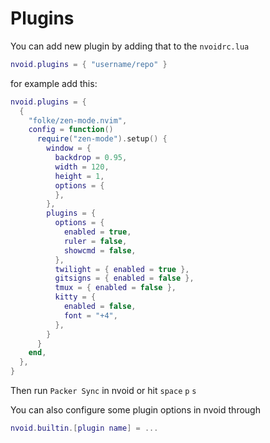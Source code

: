 # Plugins

You can add new plugin by adding that to the `nvoidrc.lua`
```lua
nvoid.plugins = { "username/repo" }
```

for example add this:
``` lua
nvoid.plugins = {
  {
    "folke/zen-mode.nvim",
    config = function()
      require("zen-mode").setup() {
        window = {
          backdrop = 0.95,
          width = 120,
          height = 1,
          options = {
          },
        },
        plugins = {
          options = {
            enabled = true,
            ruler = false,
            showcmd = false,
          },
          twilight = { enabled = true },
          gitsigns = { enabled = false },
          tmux = { enabled = false },
          kitty = {
            enabled = false,
            font = "+4",
          },
        }
      }
    end,
  },
}

```
Then run `Packer Sync` in nvoid or hit `space` `p` `s`


You can also configure some plugin options in nvoid through
```lua
nvoid.builtin.[plugin name] = ...
```

